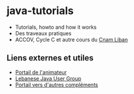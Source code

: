 # java-tutorials
* Tutorials, howto and how it works 
* Des traveaux pratiques
* ACCOV, Cycle C et autre cours du [Cnam Liban](http://depinfo.isae.edu.lb)

## Liens externes et utiles

* [Portail de l'animateur](http://www.cofares.net)
* [Lebanese Java User Group](http://ljug.cofares.net)
* [Portail vers d'autres compléments](http;//cours.cofares.net)
